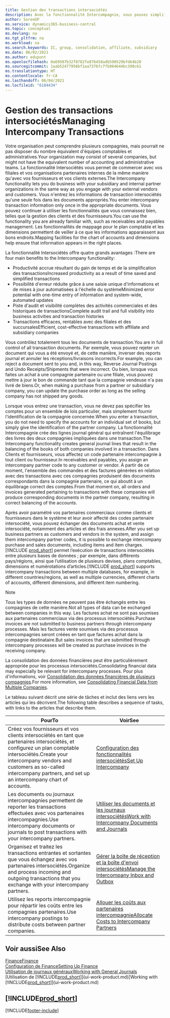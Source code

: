 ```yaml
---
title: Gestion des transactions intersociétés
description: Avec la fonctionnalité Intercompagnie, vous pouvez simplifier les transactions et processus commerciaux entre les compagnies de la même organisation.
author: SorenGP
ms.service: dynamics365-business-central
ms.topic: conceptual
ms.devlang: na
ms.tgt_pltfrm: na
ms.workload: na
ms.search.keywords: IC, group, consolidation, affiliate, subsidiary
ms.date: 06/02/2021
ms.author: edupont
ms.openlocfilehash: 0a69507b32f8782fe876458adb590529bfd64b20
ms.sourcegitcommit: 1aab52477956bf1aa7376fc7fb984644bc398c61
ms.translationtype: HT
ms.contentlocale: fr-CA
ms.lasthandoff: 06/04/2021
ms.locfileid: "6184434"
---
```

# <a name="managing-intercompany-transactions"></a><span data-ttu-id="f9192-103">Gestion des transactions intersociétés</span><span class="sxs-lookup"><span data-stu-id="f9192-103">Managing Intercompany Transactions</span></span>

<span data-ttu-id="f9192-104">Votre organisation peut comprendre plusieurs compagnies, mais pourrait ne pas disposer du nombre équivalent d'équipes comptables et administratives.</span><span class="sxs-lookup"><span data-stu-id="f9192-104">Your organization may consist of several companies, but might not have the equivalent number of accounting and administrative teams.</span></span> <span data-ttu-id="f9192-105">La fonctionnalité Intersociétés vous permet de commercer avec vos filiales et vos organisations partenaires internes de la même manière qu'avec vos fournisseurs et vos clients externes.</span><span class="sxs-lookup"><span data-stu-id="f9192-105">The Intercompany functionality lets you do business with your subsidiary and internal partner organizations in the same way as you engage with your external vendors and customers.</span></span> <span data-ttu-id="f9192-106">Vous n'entrez les informations de transaction intersociétés qu'une seule fois dans les documents appropriés.</span><span class="sxs-lookup"><span data-stu-id="f9192-106">You enter intercompany transaction information only once in the appropriate documents.</span></span> <span data-ttu-id="f9192-107">Vous pouvez continuer à utiliser les fonctionnalités que vous connaissez bien, telles que la gestion des clients et des fournisseurs.</span><span class="sxs-lookup"><span data-stu-id="f9192-107">You can use the functionality you are already familiar with, such as receivables and payables management.</span></span> <span data-ttu-id="f9192-108">Les fonctionnalités de mappage pour le plan comptable et les dimensions permettent de veiller à ce que les informations apparaissent aux bons endroits.</span><span class="sxs-lookup"><span data-stu-id="f9192-108">Mapping facilities for the chart of accounts and dimensions help ensure that information appears in the right places.</span></span>  

<span data-ttu-id="f9192-109">La fonctionnalité Intersociétés offre quatre grands avantages :</span><span class="sxs-lookup"><span data-stu-id="f9192-109">There are four main benefits to the Intercompany functionality:</span></span>  

- <span data-ttu-id="f9192-110">Productivité accrue résultant du gain de temps et de la simplification des transactions</span><span class="sxs-lookup"><span data-stu-id="f9192-110">Increased productivity as a result of time saved and simplified transactions</span></span>  
- <span data-ttu-id="f9192-111">Possibilité d'erreur réduite grâce à une saisie unique d'informations et de mises à jour automatisées à l'échelle du système</span><span class="sxs-lookup"><span data-stu-id="f9192-111">Minimized error potential with one-time entry of information and system-wide, automated updates</span></span>  
- <span data-ttu-id="f9192-112">Piste d'audit et visibilité complètes des activités commerciales et des historiques de transactions</span><span class="sxs-lookup"><span data-stu-id="f9192-112">Complete audit trail and full visibility into business activities and transaction histories</span></span>  
- <span data-ttu-id="f9192-113">Transactions efficaces, rentables avec des filiales et des succursales</span><span class="sxs-lookup"><span data-stu-id="f9192-113">Efficient, cost-effective transactions with affiliate and subsidiary companies</span></span>  

<span data-ttu-id="f9192-114">Vous contrôlez totalement tous les documents de transaction.</span><span class="sxs-lookup"><span data-stu-id="f9192-114">You are in full control of all transaction documents.</span></span> <span data-ttu-id="f9192-115">Par exemple, vous pouvez rejeter un document qui vous a été envoyé et, de cette manière, inverser des reports journal et annuler les réceptions/livraisons incorrects.</span><span class="sxs-lookup"><span data-stu-id="f9192-115">For example, you can reject a document sent to you and, in this way, Reverse Journal Postings and Undo Receipts/Shipments that were incorrect.</span></span> <span data-ttu-id="f9192-116">Ou bien, lorsque vous faites un achat à une compagnie partenaire ou une filiale, vous pouvez mettre à jour le bon de commande tant que la compagnie vendeuse n'a pas livré de biens.</span><span class="sxs-lookup"><span data-stu-id="f9192-116">Or, when making a purchase from a partner or subsidiary company, you can update the purchase order as long as the selling company has not shipped any goods.</span></span>  

<span data-ttu-id="f9192-117">Lorsque vous entrez une transaction, vous ne devez pas spécifier les comptes pour un ensemble de lois particulier, mais simplement fournir l'identification de la compagnie concernée.</span><span class="sxs-lookup"><span data-stu-id="f9192-117">When you enter a transaction, you do not need to specify the accounts for an individual set of books, but simply give the identification of the partner company.</span></span> <span data-ttu-id="f9192-118">La fonctionnalité Intercompagnie crée des lignes journal général qui entraînent l'équilibrage des livres des deux compagnies impliquées dans une transaction.</span><span class="sxs-lookup"><span data-stu-id="f9192-118">The Intercompany functionality creates general journal lines that result in the balancing of the books of both companies involved in a transaction.</span></span> <span data-ttu-id="f9192-119">Dans Clients et fournisseurs, vous affectez un code partenaire intercompagnie à tout client ou fournisseur.</span><span class="sxs-lookup"><span data-stu-id="f9192-119">In receivables and payables, you assign an intercompany partner code to any customer or vendor.</span></span> <span data-ttu-id="f9192-120">À partir de ce moment, l'ensemble des commandes et des factures générées en relation avec des transactions avec ces compagnies produisent des documents correspondants dans la compagnie partenaire, ce qui aboutit à un équilibrage correct des comptes.</span><span class="sxs-lookup"><span data-stu-id="f9192-120">From that moment on, all orders and invoices generated pertaining to transactions with these companies will produce corresponding documents in the partner company, resulting in correct balancing of the accounts.</span></span>  

<span data-ttu-id="f9192-121">Après avoir paramétré vos partenaires commerciaux comme clients et fournisseurs dans le système et leur avoir affecté des codes partenaire intersociété, vous pouvez échanger des documents achat et vente intersociété, notamment des articles et des frais annexes.</span><span class="sxs-lookup"><span data-stu-id="f9192-121">After you set up business partners as customers and vendors in the system, and assign them intercompany partner codes, it is possible to exchange intercompany purchase and sales documents, including items and item charges.</span></span> <span data-ttu-id="f9192-122">[!INCLUDE [prod_short](includes/prod_short.md)] permet l’exécution de transactions intersociétés entre plusieurs bases de données ; par exemple, dans différents pays/régions, ainsi que l’utilisation de plusieurs devises, plans comptables, dimensions et numérotations d’articles.</span><span class="sxs-lookup"><span data-stu-id="f9192-122">[!INCLUDE [prod_short](includes/prod_short.md)] supports intercompany transactions between multiple databases, for example, in different countries/regions, as well as multiple currencies, different charts of accounts, different dimensions, and different item numbering.</span></span>  

> [!NOTE]
> <span data-ttu-id="f9192-123">Tous les types de données ne peuvent pas être échangés entre les compagnies de cette manière.</span><span class="sxs-lookup"><span data-stu-id="f9192-123">Not all types of data can be exchanged between companies in this way.</span></span> <span data-ttu-id="f9192-124">Les factures achat ne sont pas soumises aux partenaires commerciaux via des processus intersociétés.</span><span class="sxs-lookup"><span data-stu-id="f9192-124">Purchase invoices are not submitted to business partners through intercompany processes.</span></span> <span data-ttu-id="f9192-125">Mais les factures vente soumises via des processus intercompagnies seront créées en tant que factures achat dans la compagnie destinataire.</span><span class="sxs-lookup"><span data-stu-id="f9192-125">But sales invoices that are submitted through intercompany processes will be created as purchase invoices in the receiving company.</span></span>

<span data-ttu-id="f9192-126">La consolidation des données financières peut être particulièrement appropriée pour les processus intersociétés.</span><span class="sxs-lookup"><span data-stu-id="f9192-126">Consolidating financial data may especially be relevant for intercompany processes.</span></span> <span data-ttu-id="f9192-127">Pour plus d'informations, voir [Consolidation des données financières de plusieurs compagnies](finance-consolidated-company-reporting.md).</span><span class="sxs-lookup"><span data-stu-id="f9192-127">For more information, see [Consolidating Financial Data from Multiple Companies](finance-consolidated-company-reporting.md).</span></span>

<span data-ttu-id="f9192-128">Le tableau suivant décrit une série de tâches et inclut des liens vers les articles qui les décrivent.</span><span class="sxs-lookup"><span data-stu-id="f9192-128">The following table describes a sequence of tasks, with links to the articles that describe them.</span></span>

|<span data-ttu-id="f9192-129">Pour</span><span class="sxs-lookup"><span data-stu-id="f9192-129">To</span></span> |<span data-ttu-id="f9192-130">Voir</span><span class="sxs-lookup"><span data-stu-id="f9192-130">See</span></span>|
|---|---|
|<span data-ttu-id="f9192-131">Créez vos fournisseurs et vos clients intersociétés en tant que partenaires intersociétés, et configurez un plan comptable intersociétés.</span><span class="sxs-lookup"><span data-stu-id="f9192-131">Create your intercompany vendors and customers as so-called intercompany partners, and set up an intercompany chart of accounts.</span></span>|[<span data-ttu-id="f9192-132">Configuration des fonctionnalités intersociétés</span><span class="sxs-lookup"><span data-stu-id="f9192-132">Set Up Intercompany</span></span>](intercompany-how-setup.md)|
|<span data-ttu-id="f9192-133">Les documents ou journaux intercompagnies permettent de reporter les transactions effectuées avec vos partenaires intercompagnies.</span><span class="sxs-lookup"><span data-stu-id="f9192-133">Use intercompany documents or journals to post transactions with your intercompany partners.</span></span>|[<span data-ttu-id="f9192-134">Utiliser les documents et les journaux intersociétés</span><span class="sxs-lookup"><span data-stu-id="f9192-134">Work with Intercompany Documents and Journals</span></span>](intercompany-how-work-documents-journals.md)|
|<span data-ttu-id="f9192-135">Organisez et traitez les transactions entrantes et sortantes que vous échangez avec vos partenaires intersociétés.</span><span class="sxs-lookup"><span data-stu-id="f9192-135">Organize and process incoming and outgoing transactions that you exchange with your intercompany partners.</span></span>|[<span data-ttu-id="f9192-136">Gérer la boîte de réception et la boîte d'envoi intersociétés</span><span class="sxs-lookup"><span data-stu-id="f9192-136">Manage the Intercompany Inbox and Outbox</span></span>](intercompany-how-manage-intercompany-inbox.md)|
|<span data-ttu-id="f9192-137">Utilisez les reports intercompagnie pour répartir les coûts entre les compagnies partenaires.</span><span class="sxs-lookup"><span data-stu-id="f9192-137">Use intercompany postings to distribute costs between partner companies.</span></span>|[<span data-ttu-id="f9192-138">Allouer les coûts aux partenaires intercompagnie</span><span class="sxs-lookup"><span data-stu-id="f9192-138">Allocate Costs to Intercompany Partners</span></span>](intercompany-allocate-costs.md)|

## <a name="see-also"></a><span data-ttu-id="f9192-139">Voir aussi</span><span class="sxs-lookup"><span data-stu-id="f9192-139">See Also</span></span>

[<span data-ttu-id="f9192-140">Finance</span><span class="sxs-lookup"><span data-stu-id="f9192-140">Finance</span></span>](finance.md)  
[<span data-ttu-id="f9192-141">Configuration de Finance</span><span class="sxs-lookup"><span data-stu-id="f9192-141">Setting Up Finance</span></span>](finance-setup-finance.md)  
[<span data-ttu-id="f9192-142">Utilisation de journaux généraux</span><span class="sxs-lookup"><span data-stu-id="f9192-142">Working with General Journals</span></span>](ui-work-general-journals.md)  
<span data-ttu-id="f9192-143">[Utilisation de [!INCLUDE[prod_short](includes/prod_short.md)]](ui-work-product.md)</span><span class="sxs-lookup"><span data-stu-id="f9192-143">[Working with [!INCLUDE[prod_short](includes/prod_short.md)]](ui-work-product.md)</span></span>

## [!INCLUDE[prod_short](includes/free_trial_md.md)]  


[!INCLUDE[footer-include](includes/footer-banner.md)]